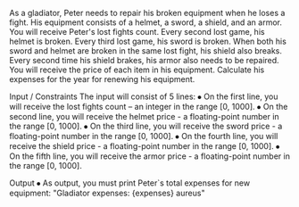 As a gladiator, Peter needs to repair his broken equipment when he loses a fight. His equipment consists of a helmet, a sword, a shield, and an armor. 
You will receive Peter's lost fights count. 
Every second lost game, his helmet is broken.
Every third lost game, his sword is broken.
When both his sword and helmet are broken in the same lost fight, his shield also breaks.
Every second time his shield brakes, his armor also needs to be repaired. 
You will receive the price of each item in his equipment. Calculate his expenses for the year for renewing his equipment. 

Input / Constraints
The input will consist of 5 lines:
⦁	On the first line, you will receive the lost fights count – an integer in the range [0, 1000].
⦁	On the second line, you will receive the helmet price - a floating-point number in the range [0, 1000]. 
⦁	On the third line, you will receive the sword price - a floating-point number in the range [0, 1000]. 
⦁	On the fourth line, you will receive the shield price - a floating-point number in the range [0, 1000]. 
⦁	On the fifth line, you will receive the armor price - a floating-point number in the range [0, 1000]. 

Output
⦁	As output, you must print Peter`s total expenses for new equipment: "Gladiator expenses: {expenses} aureus"
